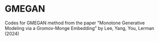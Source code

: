 # GMEGAN
Codes for GMEGAN method from the paper "Monotone Generative Modeling via a Gromov-Monge Embedding" by Lee, Yang, You, Lerman (2024)
